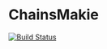 # ChainsMakie

[![Build Status](https://github.com/simonsteiger/ChainsMakie.jl/actions/workflows/CI.yml/badge.svg?branch=main)](https://github.com/simonsteiger/ChainsMakie.jl/actions/workflows/CI.yml?query=branch%3Amain)
